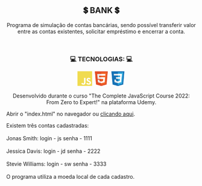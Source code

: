 <div align="center">
<h2> 💲 BANK 💲 </h2>
<p> Programa de simulação de contas bancárias, sendo possível transferir valor entre as contas existentes, solicitar empréstimo e encerrar a conta.</p>
<br/>
<h3>💻 TECNOLOGIAS: 💻</h3>
  <img  alt="Js" width="40" src="https://raw.githubusercontent.com/devicons/devicon/master/icons/javascript/javascript-plain.svg">
  <img  alt="HTML" width="40" src="https://raw.githubusercontent.com/devicons/devicon/master/icons/html5/html5-original.svg">
  <img  alt="CSS" width="40" src="https://raw.githubusercontent.com/devicons/devicon/master/icons/css3/css3-original.svg">
<br/>
<p>Desenvolvido durante o curso "The Complete JavaScript Course 2022: From Zero to Expert!" na plataforma Udemy. </P>
</div>

<div>
<p>Abrir o "index.html" no navegador ou <a href="https://bncblnc.github.io/bank/">clicando aqui</a>.</p>
<p>Existem três contas cadastradas:
<br/><br/>
Jonas Smith:
login - js
senha - 1111
</br></br>
Jessica Davis:
login - jd
senha - 2222
</br></br>
Stevie Williams:
login - sw
senha - 3333
</br></br>
O programa utiliza a moeda local de cada cadastro.</p>

</div>
